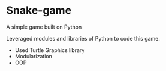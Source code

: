 # Snake-game

A simple game built on Python

Leveraged modules and libraries of Python to code this game.
- Used Turtle Graphics library
- Modularization
- OOP
